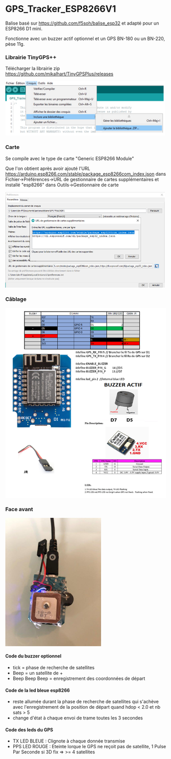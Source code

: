 # GPS_Tracker_ESP8266V1  

Balise basé sur https://github.com/f5soh/balise_esp32 et adapté pour un ESP8266 D1 mini.

Fonctionne avec un buzzer actif optionnel et un GPS BN-180 ou un BN-220, pèse 11g.

### Librairie TinyGPS++

Télécharger la librairie zip https://github.com/mikalhart/TinyGPSPlus/releases

<img src="img/TinyGPSplus.PNG" width = "500"> 


### Carte 
Se compile avec le type de carte "Generic ESP8266 Module"

Que l'on obtient après avoir ajouté l'URL https://arduino.esp8266.com/stable/package_esp8266com_index.json dans Fichier->Préférences->URL de gestionnaire de cartes supplémentaires et installé "esp8266" dans Outils->Gestionnaire de carte

<img src="img/carte.PNG" width = "500"> 

### Câblage

<img src="img/connections_BUZ_ACTIF.PNG" width = "700">

### Face avant 

<img src="img/Balise.jpg" width = "300">

#### Code du buzzer optionnel

* tick = phase de recherche de satellites
* Beep = un satellite de +
* Beep Beep Beep = enregistrement des coordonnées de départ

#### Code de la led bleue esp8266

*  reste allumée durant la phase de recherche de satellites qui s'achève avec l'enregistrement de la position de départ quand hdop < 2.0 et nb sats > 5
*  change d'état à chaque envoi de trame toutes les 3 secondes

#### Code des leds du GPS

* TX LED BLEUE  : Clignote à chaque donnée transmise
* PPS LED ROUGE : Eteinte lorque le GPS ne reçoit pas de satellite, 1 Pulse Par Seconde si 3D fix => >= 4 satellites
